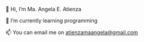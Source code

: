 👋 Hi, I’m Ma. Angela E. Atienza

🌱 I’m currently learning programming 

📫 You can email me on atienzamaangela@gmail.com

<!---
atienzamaan/atienzamaan is a ✨ special ✨ repository because its `README.md` (this file) appears on your GitHub profile.
You can click the Preview link to take a look at your changes.
--->
